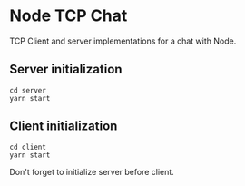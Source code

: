 # Node TCP Chat

TCP Client and server implementations for a chat with Node.

## Server initialization

```command-line
cd server
yarn start
```

## Client initialization

```command-line
cd client
yarn start
```

Don't forget to initialize server before client.
